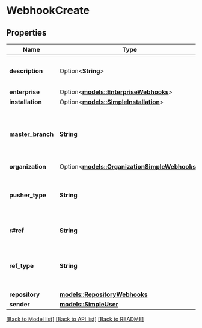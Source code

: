 # WebhookCreate

## Properties

Name | Type | Description | Notes
------------ | ------------- | ------------- | -------------
**description** | Option<**String**> | The repository's current description. | 
**enterprise** | Option<[**models::EnterpriseWebhooks**](enterprise-webhooks.md)> |  | [optional]
**installation** | Option<[**models::SimpleInstallation**](simple-installation.md)> |  | [optional]
**master_branch** | **String** | The name of the repository's default branch (usually `main`). | 
**organization** | Option<[**models::OrganizationSimpleWebhooks**](organization-simple-webhooks.md)> |  | [optional]
**pusher_type** | **String** | The pusher type for the event. Can be either `user` or a deploy key. | 
**r#ref** | **String** | The [`git ref`](https://docs.github.com/rest/git/refs#get-a-reference) resource. | 
**ref_type** | **String** | The type of Git ref object created in the repository. | 
**repository** | [**models::RepositoryWebhooks**](repository-webhooks.md) |  | 
**sender** | [**models::SimpleUser**](simple-user.md) |  | 

[[Back to Model list]](../README.md#documentation-for-models) [[Back to API list]](../README.md#documentation-for-api-endpoints) [[Back to README]](../README.md)


